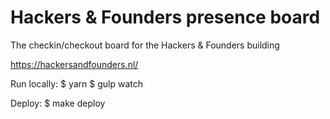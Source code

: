 # Hackers &amp; Founders presence board
The checkin/checkout board for the Hackers &amp; Founders building

https://hackersandfounders.nl/

Run locally:
$ yarn
$ gulp watch

Deploy:
$ make deploy
